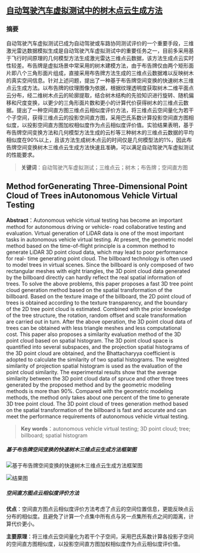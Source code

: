 ## [自动驾驶汽车虚拟测试中的树木点云生成方法](https://kns.cnki.net/kcms/detail/detail.aspx?dbcode=cjfq&dbname=CJFDAUTO&filename=JSGG202111024)

### 摘要

自动驾驶汽车虚拟测试已成为自动驾驶或车路协同测试评价的一个重要手段，三维激光雷达数据模拟生成是自动驾驶汽车虚拟测试中的重要任务之一，目前多采用基于飞行时间原理的几何模型方法生成激光雷达三维点云数据，该方法生成点云实时性较差。布告牌是虚拟场景中常采用的树木建模方法，由于布告牌仅由两个矩形面片即八个三角形面片组成，直接采用布告牌方法生成的三维点云数据难以反映树木的真实空间信息。针对上述问题，提出了一种基于布告牌空间变换的快速树木三维点云生成方法。以布告牌的纹理图像为依据，根据纹理透明度获取树木二维平面点云分布，经二维树木点云的轮廓提取，结合树木结构的先验知识进行旋转、随机偏移和尺度变换，以更少的三角形面片数和更小的计算代价获得树木的三维点云数据。提出了一种空间直方图三维点云相似度评价方法，将三维点云空间量化为若干个子空间，获得三维点云的投影空间直方图，采用巴氏系数计算投影空间直方图相似度，以投影空间直方图加权相似度作为点云相似度评价值。实验结果表明，基于布告牌空间变换方法和几何模型方法生成的云杉等三种树木的三维点云数据的平均相似度在90%以上，且该方法生成树木点云的时间仅是几何模型法的1%，因此布告牌空间变换树木三维点云生成方法快速且准确，可以满足自动驾驶汽车虚拟测试的性能要求。

> **关键词**：自动驾驶汽车虚拟测试；三维点云；树木；布告牌；空间直方图

## Method forGenerating Three-Dimensional Point Cloud of Trees inAutonomous Vehicle Virtual Testing

**Abstract**：Autonomous vehicle virtual testing has become an important method for autonomous driving or vehicle- road collaborative testing and evaluation. Virtual generation of LiDAR data is one of the most important tasks in autonomous vehicle virtual testing. At present, the geometric model method based on the time-of-flight principle is a common method to generate LiDAR 3D point cloud data, which may lead to poor performance for real- time generating point cloud. The billboard technology is often used to model trees in virtual scenes. Since the billboard is only composed of two rectangular meshes with eight triangles, the 3D point cloud data generated by the billboard directly can hardly reflect the real spatial information of trees. To solve the above problems, this paper proposes a fast 3D tree point cloud generation method based on the spatial transformation of the billboard. Based on the texture image of the billboard, the 2D point cloud of trees is obtained according to the texture transparency, and the boundary of the 2D tree point cloud is estimated. Combined with the prior knowledge of the tree structure, the rotation, random offset and scale transformation are carried out in turn. After the above operation, the 3D point cloud data of trees can be obtained with less triangle meshes and less computational cost. This paper also proposes a similarity evaluation method of the 3D point cloud based on spatial histogram. The 3D point cloud space is quantified into several subspaces, and the projection spatial histograms of the 3D point cloud are obtained, and the Bhattacharyya coefficient is adopted to calculate the similarity of two spatial histograms. The weighted similarity of projection spatial histogram is used as the evaluation of the point cloud similarity. The experimental results show that the average similarity between the 3D point cloud data of spruce and other three trees generated by the proposed method and by the geometric modeling methods is more than 90%. Compared with the geometric modeling methods, the method only takes about one percent of the time to generate 3D tree point cloud. The 3D point cloud of trees generation method based on the spatial transformation of the billboard is fast and accurate and can meet the performance requirements of autonomous vehicle virtual testing.

> **Key words**：autonomous vehicle virtual testing; 3D point cloud; tree; billboard; spatial histogram

##### 基于布告牌空间变换的快速树木三维点云生成方法框架图

![基于布告牌空间变换的快速树木三维点云生成方法框架图](/框架图.png)

![结果图](/results.png)

##### 空间直方图点云相似度评价方法

**优点**：空间直方图点云相似度评价方法考虑了点云的空间位置信息，更能反映点云分布的相似度。且避免了计算一个点集中所有点与另一点集所有点之间的距离，计算代价更小。

**主要原理**：将三维点云空间量化为若干个子空间，采用巴氏系数计算各投影子空间的空间直方图相似度，以投影空间直方图加权相似度作为点云相似度评价值。

